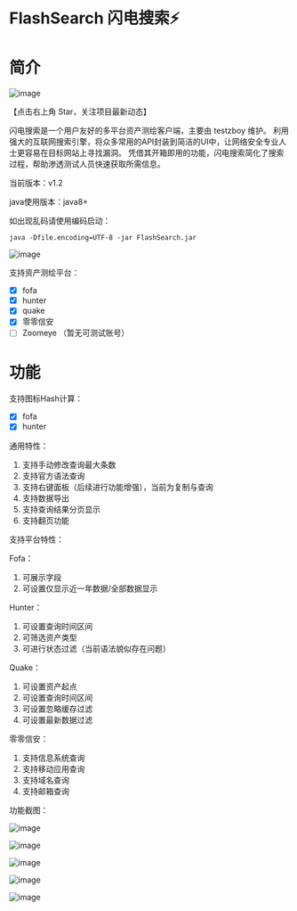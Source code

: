 # FlashSearch 闪电搜索⚡

# 简介

![image](https://github.com/user-attachments/assets/5e816d9f-96f8-44bb-9cee-2f1c6b44e8a6)

【点击右上角 Star，关注项目最新动态】

闪电搜索是一个用户友好的多平台资产测绘客户端，主要由 testzboy 维护。 利用强大的互联网搜索引擎，将众多常用的API封装到简洁的UI中，让网络安全专业人士更容易在目标网站上寻找漏洞。 凭借其开箱即用的功能，闪电搜索简化了搜索过程，帮助渗透测试人员快速获取所需信息。

当前版本：v1.2

java使用版本：java8+

如出现乱码请使用编码启动：
```
java -Dfile.encoding=UTF-8 -jar FlashSearch.jar
```

![image](https://github.com/user-attachments/assets/f92700cf-6790-411c-b046-138fb0094d35)

支持资产测绘平台：

- [x] fofa
- [x] hunter
- [x] quake
- [x] 零零信安
- [ ] Zoomeye （暂无可测试账号）

# 功能

支持图标Hash计算：

- [x] fofa
- [x] hunter

通用特性：

1. 支持手动修改查询最大条数
2. 支持官方语法查询
3. 支持右键面板（后续进行功能增强），当前为复制与查询
4. 支持数据导出
5. 支持查询结果分页显示
6. 支持翻页功能

支持平台特性：

Fofa：
1. 可展示字段
2. 可设置仅显示近一年数据/全部数据显示

Hunter：
1. 可设置查询时间区间
2. 可筛选资产类型
3. 可进行状态过滤（当前语法貌似存在问题）

Quake：
1. 可设置资产起点
2. 可设置查询时间区间
3. 可设置忽略缓存过滤
4. 可设置最新数据过滤

零零信安：
1. 支持信息系统查询
2. 支持移动应用查询
3. 支持域名查询
4. 支持邮箱查询

功能截图：

![image](https://github.com/user-attachments/assets/a05bac30-919c-4ed8-a2e5-12004d28f18d)

![image](https://github.com/user-attachments/assets/d623662f-7a4a-4f71-b964-b5ad38c00a86)

![image](https://github.com/user-attachments/assets/5c454cff-d4d3-4840-81e6-aa6861b68014)

![image](https://github.com/user-attachments/assets/ba00f6a2-e2e3-4531-93b3-6ee61cefec15)

![image](https://github.com/user-attachments/assets/ee11faa7-25c6-453c-96e1-8fc627abab16)



